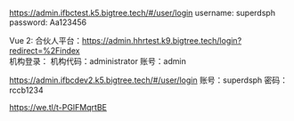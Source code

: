 https://admin.ifbctest.k5.bigtree.tech/#/user/login
username: superdsph
password: Aa123456

Vue 2:
合伙人平台：https://admin.hhrtest.k9.bigtree.tech/login?redirect=%2Findex  
机构登录：
机构代码：administrator
账号：admin

https://admin.ifbcdev2.k5.bigtree.tech/#/user/login
账号：superdsph
密码：rccb1234

https://we.tl/t-PGIFMqrtBE
